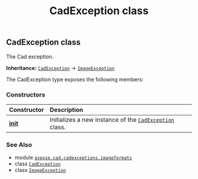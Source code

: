 ﻿---
title: CadException class
second_title: Aspose.CAD for Python via .NET API References
description: 
type: docs
weight: 20
url: /aspose.cad.cadexceptions.imageformats/cadexception/
is_root: false
---

## CadException class

The Cad exception.



**Inheritance:** [`CadException`](/cad/python-net/aspose.cad.cadexceptions.imageformats/cadexception) → 
[`ImageException`](/cad/python-net/aspose.cad.cadexceptions/imageexception)



The CadException type exposes the following members:

### Constructors
| Constructor | Description |
| :- | :- |
| [__init__](/cad/python-net/aspose.cad.cadexceptions.imageformats/cadexception/__init__/#str) | Initializes a new instance of the [`CadException`](/cad/python-net/aspose.cad.cadexceptions.imageformats/cadexception) class. |



### See Also
* module [`aspose.cad.cadexceptions.imageformats`](..)
* class [`CadException`](/cad/python-net/aspose.cad.cadexceptions.imageformats/cadexception)
* class [`ImageException`](/cad/python-net/aspose.cad.cadexceptions/imageexception)
